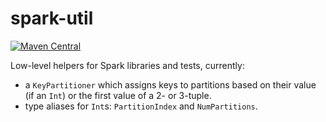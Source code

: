 # spark-util

[![Maven Central](https://img.shields.io/maven-central/v/org.hammerlab/spark-util_2.11.svg?maxAge=25920)](http://search.maven.org/#search%7Cga%7C1%7Cspark-util)

Low-level helpers for Spark libraries and tests, currently:

- a `KeyPartitioner` which assigns keys to partitions based on their value (if an `Int`) or the first value of a 2- or 3-tuple.
- type aliases for `Int`s: `PartitionIndex` and `NumPartitions`.

